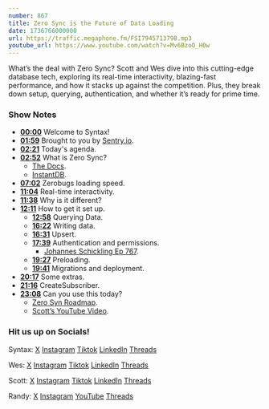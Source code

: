 ```yaml
---
number: 867
title: Zero Sync is the Future of Data Loading
date: 1736766000000
url: https://traffic.megaphone.fm/FSI7945713798.mp3
youtube_url: https://www.youtube.com/watch?v=Mv6BzoO_H0w
---
```

	
What’s the deal with Zero Sync? Scott and Wes dive into this cutting-edge database tech, exploring its real-time interactivity, blazing-fast performance, and how it stacks up against the competition. Plus, they break down setup, querying, authentication, and whether it’s ready for prime time.

### Show Notes

* **[00:00](#t=00:00)** Welcome to Syntax!
* **[01:59](#t=01:59)** Brought to you by [Sentry.io](https://sentry.io/syntax).
* **[02:21](#t=02:21)** Today's agenda.
* **[02:52](#t=02:52)** What is Zero Sync?
  * [The Docs](https://zero.rocicorp.dev/docs/introduction).
  * [InstantDB](https://www.instantdb.com/).
* **[07:02](#t=07:02)** Zerobugs loading speed.
* **[11:04](#t=11:04)** Real-time interactivity.
* **[11:38](#t=11:38)** Why is it different?
* **[12:11](#t=12:11)** How to get it set up.
  * **[12:58](#t=12:58)** Querying Data.
  * **[16:22](#t=16:22)** Writing data.
  * **[16:31](#t=16:31)** Upsert.
  * **[17:39](#t=17:39)** Authentication and permissions.
    * [Johannes Schickling Ep 767](https://www.youtube.com/watch?v=TrVYBfIsOa0).
  * **[19:27](#t=19:27)** Preloading.
  * **[19:41](#t=19:41)** Migrations and deployment.
* **[20:17](#t=20:17)** Some extras.
* **[21:16](#t=21:16)** CreateSubscriber.
* **[23:08](#t=23:08)** Can you use this today?
  * [Zero Syn Roadmap](https://zero.rocicorp.dev/docs/roadmap).
  * [Scott’s YouTube Video](https://www.youtube.com/watch?v=hAxdOUgjctk).

### Hit us up on Socials!

Syntax: [X](https://twitter.com/syntaxfm) [Instagram](https://www.instagram.com/syntax_fm/) [Tiktok](https://www.tiktok.com/@syntaxfm) [LinkedIn](https://www.linkedin.com/company/96077407/admin/feed/posts/) [Threads](https://www.threads.net/@syntax_fm)

Wes: [X](https://twitter.com/wesbos) [Instagram](https://www.instagram.com/wesbos/) [Tiktok](https://www.tiktok.com/@wesbos) [LinkedIn](https://www.linkedin.com/in/wesbos/) [Threads](https://www.threads.net/@wesbos)

Scott: [X](https://twitter.com/stolinski) [Instagram](https://www.instagram.com/stolinski/) [Tiktok](https://www.tiktok.com/@stolinski) [LinkedIn](https://www.linkedin.com/in/stolinski/) [Threads](https://www.threads.net/@stolinski)

Randy: [X](https://twitter.com/randyrektor) [Instagram](https://www.instagram.com/randyrektor/) [YouTube](https://www.youtube.com/@randyrektor) [Threads](https://www.threads.net/@randyrektor)
